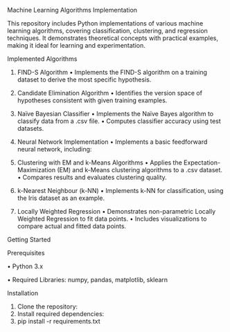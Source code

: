 

Machine Learning Algorithms Implementation

This repository includes Python implementations of various machine learning algorithms, covering classification, clustering, and regression techniques. It demonstrates theoretical concepts with practical examples, making it ideal for learning and experimentation.

Implemented Algorithms

1. FIND-S Algorithm
•	Implements the FIND-S algorithm on a training dataset to derive the most specific hypothesis.

2. Candidate Elimination Algorithm
•	Identifies the version space of hypotheses consistent with given training examples.

3. Naïve Bayesian Classifier
•	Implements the Naïve Bayes algorithm to classify data from a .csv file.
•	Computes classifier accuracy using test datasets.

4. Neural Network Implementation
•	Implements a basic feedforward neural network, including: 

5. Clustering with EM and k-Means Algorithms
•	Applies the Expectation-Maximization (EM) and k-Means clustering algorithms to a .csv dataset.
•	Compares results and evaluates clustering quality.

6. k-Nearest Neighbour (k-NN)
•	Implements k-NN for classification, using the Iris dataset as an example.

7. Locally Weighted Regression
•	Demonstrates non-parametric Locally Weighted Regression to fit data points.
•	Includes visualizations to compare actual and fitted data points.


Getting Started

Prerequisites

•	Python 3.x

•	Required Libraries: numpy, pandas, matplotlib, sklearn

Installation

1.	Clone the repository: 
2.	Install required dependencies: 
3.	pip install -r requirements.txt  

